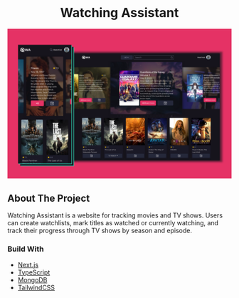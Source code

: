<br />
<div align="center">
  <h1 align="center">Watching Assistant</h1>
  <img src="public/thumbnail.png" alt="Michelangelo Exhibition main page">

   <!-- <h3 align="center">
    <a href="">View Demo</a>
  </h3> -->
</div>

## About The Project

Watching Assistant is a website for tracking movies and TV shows. Users can create watchlists, mark titles as watched or currently watching, and track their progress through TV shows by season and episode.

### Build With

- [Next.js](https://nextjs.org/)
- [TypeScript](https://www.typescriptlang.org/)
- [MongoDB](https://www.mongodb.com/)
- [TailwindCSS](https://tailwindcss.com/)
